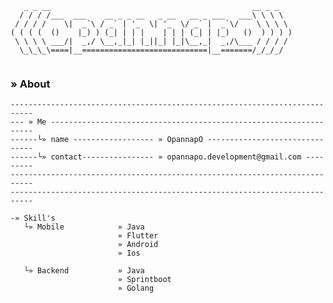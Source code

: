 <!--
**opannapo/opannapo** is a ✨ _special_ ✨ repository because its `README.md` (this file) appears on your GitHub profile.
Here are some ideas to get you started:
- 🔭 I’m currently working on ...
- 🌱 I’m currently learning ...
- 👯 I’m looking to collaborate on ...
- 🤔 I’m looking for help with ...
- 💬 Ask me about ...
- 📫 How to reach me: ...
- 😄 Pronouns: ...
- ⚡ Fun fact: ...
-->
 
  
```
   _ _ __                                             __ _ _   
  / / / /___  ___    __ _ _ __   _ __   __ _ ___   ___\ \ \ \  
 / / / /    \|  _`\ / _` | '_  \| '_  \/ _` |  _`\/    \ \ \ \
( ( ( (  ()    |_) ) (_| | | |    | | | (_| | |_)   ()  ) ) ) )
 \ \ \ \ ___/|  _,/ \__,_|_| |_||_| |_|\__,_|  _,/\___ / / / / 
  \_\_\_\====|__============================|__=======/_/_/_/               
  
```

### » About
```
---------------------------------------------------------------------------
--- » Me ------------------------------------------------------------------
------└» name ------------------ » OpannapO -------------------------------
------└» contact---------------- » opannapo.development@gmail.com ---------
---------------------------------------------------------------------------
---------------------------------------------------------------------------
```

```
-» Skill's 
   └» Mobile            » Java
                        » Flutter
                        » Android
                        » Ios
                     
   └» Backend           » Java
                        » Sprintboot
                        » Golang 
 
``` 
 


